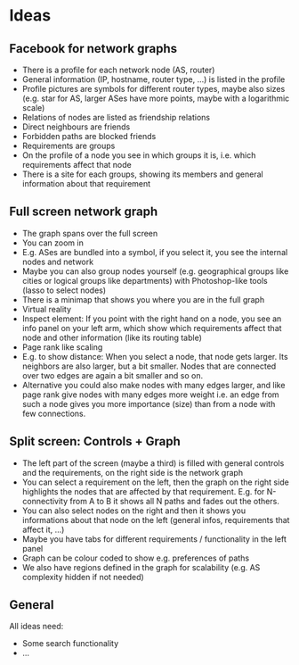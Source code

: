 # Ideas
## Facebook for network graphs
- There is a profile for each network node (AS, router)
 - General information (IP, hostname, router type, ...) is listed in the profile
 - Profile pictures are symbols for different router types, maybe also sizes (e.g. star for AS, larger ASes have more points, maybe with a logarithmic scale)
 - Relations of nodes are listed as friendship relations
  - Direct neighbours are friends
  - Forbidden paths are blocked friends
- Requirements are groups
 - On the profile of a node you see in which groups it is, i.e. which requirements affect that node
 - There is a site for each groups, showing its members and general information about that requirement

## Full screen network graph
- The graph spans over the full screen
- You can zoom in
 - E.g. ASes are bundled into a symbol, if you select it, you see the internal nodes and network
 - Maybe you can also group nodes yourself (e.g. geographical groups like cities or logical groups like departments) with Photoshop-like tools (lasso to select nodes)
- There is a minimap that shows you where you are in the full graph
- Virtual reality
 - Inspect element: If you point with the right hand on a node, you see an info panel on your left arm, which show which requirements affect that node and other information (like its routing table)
- Page rank like scaling
 - E.g. to show distance: When you select a node, that node gets larger. Its neighbors are also larger, but a bit smaller. Nodes that are connected over two edges are again a bit smaller and so on.
 - Alternative you could also make nodes with many edges larger, and like page rank give nodes with many edges more weight i.e. an edge from such a node gives you more importance (size) than from a node with few connections.

## Split screen: Controls + Graph
- The left part of the screen (maybe a third) is filled with general controls and the requirements, on the right side is the network graph
- You can select a requirement on the left, then the graph on the right side highlights the nodes that are affected by that requirement. E.g. for N-connectivity from A to B it shows all N paths and fades out the others.
- You can also select nodes on the right and then it shows you informations about that node on the left (general infos, requirements that affect it, ...)
- Maybe you have tabs for different requirements / functionality in the left panel
- Graph can be colour coded to show e.g. preferences of paths
- We also have regions defined in the graph for scalability (e.g. AS complexity hidden if not needed)

## General
All ideas need:
- Some search functionality
- ...
